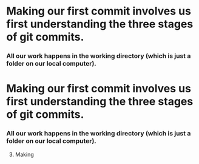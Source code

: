 # Making our first commit involves us first understanding the three stages of git commits. 
### All our work happens in the working directory (which is just a folder on our local computer). 

# Making our first commit involves us first understanding the three stages of git commits. 
### All our work happens in the working directory (which is just a folder on our local computer). 

3) Making